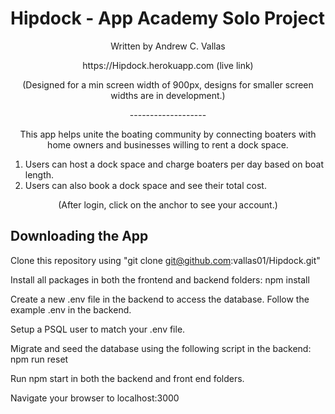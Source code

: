 # Hipdock - App Academy Solo Project


<p align="center">
Written by Andrew C. Vallas
</p>
<p align="center">
https://Hipdock.herokuapp.com (live link)
</p>
<p align="center">
(Designed for a min screen width of 900px, designs for smaller screen widths are in development.)
</p>
<p align="center"> ------------------- </p>
<p align="center">
This app helps unite the boating community by connecting boaters with home owners and businesses willing to rent a dock space.
</p>
<ol>
  <li>Users can host a dock space and charge boaters per day based on boat length.</li>
  <li>Users can also book a dock space and see their total cost.</li>
</ol>
<p align="center">(After login, click on the anchor to see your account.)</p>


## Downloading the App
Clone this repository using "git clone git@github.com:vallas01/Hipdock.git"

Install all packages in both the frontend and backend folders:  npm install

Create a new .env file in the backend to access the database. Follow the example .env in the backend.

Setup a PSQL user to match your .env file.

Migrate and seed the database using the following script in the backend:  npm run reset

Run npm start in both the backend and front end folders.

Navigate your browser to localhost:3000
